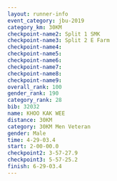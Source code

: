```yaml
---
layout: runner-info 
event_category: jbu-2019 
category_km: 30KM 
checkpoint-name2: Split 1 SMK 
checkpoint-name3: Split 2 E Farm 
checkpoint-name4: 
checkpoint-name5: 
checkpoint-name6: 
checkpoint-name7: 
checkpoint-name8: 
checkpoint-name9: 
overall_rank: 100
gender_rank: 190
category_rank: 28
bib: 32032
name: KHOO KAK WEE
distance: 30KM
category: 30KM Men Veteran
gender: Male
time: 4-29-03.4
start: 2-00-00.0
checkpoint2: 3-57-27.9
checkpoint3: 5-57-25.2
finish: 6-29-03.4
---
```

